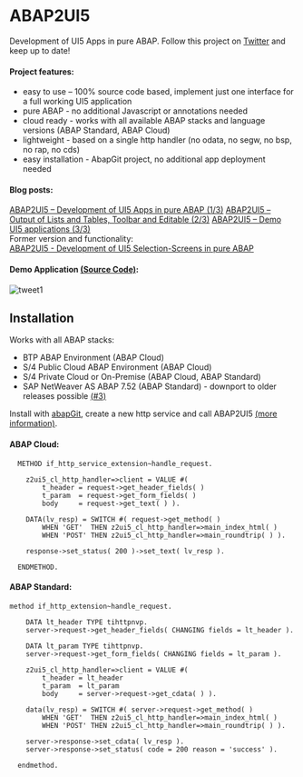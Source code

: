 # ABAP2UI5

Development of UI5 Apps in pure ABAP. Follow this project on [Twitter](https://twitter.com/OblomovDev) and keep up to date!

#### Project features:
* easy to use – 100% source code based, implement just one interface for a full working UI5 application
* pure ABAP - no additional Javascript or annotations needed
* cloud ready - works with all available ABAP stacks and language versions (ABAP Standard, ABAP Cloud)
* lightweight - based on a single http handler (no odata, no segw, no bsp, no rap, no cds)
* easy installation - AbapGit project, no additional app deployment needed

#### Blog posts:
[ABAP2UI5 – Development of UI5 Apps in pure ABAP (1/3)](https://blogs.sap.com/2023/01/22/abap2ui5-project-development-of-ui5-selection-screens-in-pure-abap-no-app-deployment-or-javascript-needed/)
[ABAP2UI5 – Output of Lists and Tables, Toolbar and Editable (2/3)](https://blogs.sap.com/2023/01/22/abap2ui5-project-development-of-ui5-selection-screens-in-pure-abap-no-app-deployment-or-javascript-needed/)
[ABAP2UI5 – Demo UI5 applications (3/3)](https://blogs.sap.com/2023/01/22/abap2ui5-project-development-of-ui5-selection-screens-in-pure-abap-no-app-deployment-or-javascript-needed/)<br>
Former version and functionality:<br>
[ABAP2UI5 - Development of UI5 Selection-Screens in pure ABAP](https://blogs.sap.com/2023/01/22/abap2ui5-project-development-of-ui5-selection-screens-in-pure-abap-no-app-deployment-or-javascript-needed/)
<br>

#### Demo Application [(Source Code)](https://github.com/oblomov-dev/ABAP2UI5/blob/main/src/90/z2ui5_cl_app_demo_02.clas.abap):
![tweet1](https://user-images.githubusercontent.com/102328295/220315102-2e1e6545-ac32-4ea3-9d10-7286998304e7.gif)


## Installation
Works with all ABAP stacks:
* BTP ABAP Environment (ABAP Cloud)
* S/4 Public Cloud ABAP Environment (ABAP Cloud)
* S/4 Private Cloud or On-Premise (ABAP Cloud, ABAP Standard)
* SAP NetWeaver AS ABAP 7.52 (ABAP Standard) - downport to older releases possible [(#3)](https://github.com/oblomov-dev/ABAP2UI5/issues/6)

Install with [abapGit](https://abapgit.org), create a new http service and call ABAP2UI5 [(more information)](https://github.com/oblomov-dev/abap2ui5/wiki).

#### ABAP Cloud:
```abap
  METHOD if_http_service_extension~handle_request.

    z2ui5_cl_http_handler=>client = VALUE #(
        t_header = request->get_header_fields( )
        t_param  = request->get_form_fields( )
        body     = request->get_text( ) ).

    DATA(lv_resp) = SWITCH #( request->get_method( )
        WHEN 'GET'  THEN z2ui5_cl_http_handler=>main_index_html( )
        WHEN 'POST' THEN z2ui5_cl_http_handler=>main_roundtrip( ) ).

    response->set_status( 200 )->set_text( lv_resp ).

  ENDMETHOD.
```

#### ABAP Standard:
```abap
method if_http_extension~handle_request.

    DATA lt_header TYPE tihttpnvp.
    server->request->get_header_fields( CHANGING fields = lt_header ).

    DATA lt_param TYPE tihttpnvp.
    server->request->get_form_fields( CHANGING fields = lt_param ).

    z2ui5_cl_http_handler=>client = VALUE #(
        t_header = lt_header
        t_param  = lt_param
        body     = server->request->get_cdata( ) ).

    data(lv_resp) = SWITCH #( server->request->get_method( )
        WHEN 'GET'  THEN z2ui5_cl_http_handler=>main_index_html( )
        WHEN 'POST' THEN z2ui5_cl_http_handler=>main_roundtrip( ) ).

    server->response->set_cdata( lv_resp ).
    server->response->set_status( code = 200 reason = 'success' ).

  endmethod.
```

